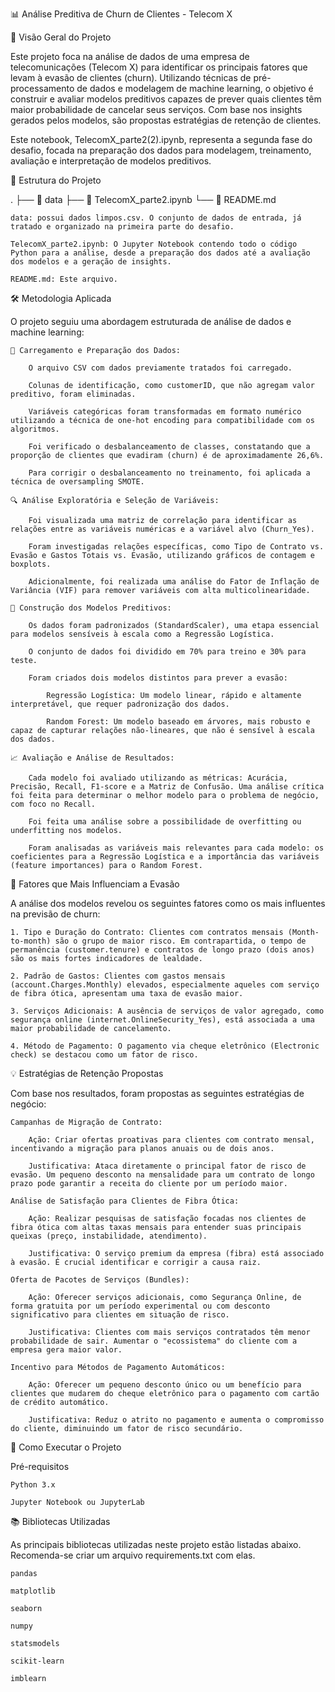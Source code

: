 📊 Análise Preditiva de Churn de Clientes - Telecom X

🔭 Visão Geral do Projeto

Este projeto foca na análise de dados de uma empresa de telecomunicações (Telecom X) para identificar os principais fatores que levam à evasão de clientes (churn). Utilizando técnicas de pré-processamento de dados e modelagem de machine learning, o objetivo é construir e avaliar modelos preditivos capazes de prever quais clientes têm maior probabilidade de cancelar seus serviços. Com base nos insights gerados pelos modelos, são propostas estratégias de retenção de clientes.

Este notebook, TelecomX_parte2(2).ipynb, representa a segunda fase do desafio, focada na preparação dos dados para modelagem, treinamento, avaliação e interpretação de modelos preditivos.

📁 Estrutura do Projeto

.
├── 📁 data
├── 📓 TelecomX_parte2.ipynb
└── 📖 README.md

    data: possui dados limpos.csv. O conjunto de dados de entrada, já tratado e organizado na primeira parte do desafio.

    TelecomX_parte2.ipynb: O Jupyter Notebook contendo todo o código Python para a análise, desde a preparação dos dados até a avaliação dos modelos e a geração de insights.

    README.md: Este arquivo.

🛠️ Metodologia Aplicada

O projeto seguiu uma abordagem estruturada de análise de dados e machine learning:

    🧹 Carregamento e Preparação dos Dados:

        O arquivo CSV com dados previamente tratados foi carregado.

        Colunas de identificação, como customerID, que não agregam valor preditivo, foram eliminadas.

        Variáveis categóricas foram transformadas em formato numérico utilizando a técnica de one-hot encoding para compatibilidade com os algoritmos.

        Foi verificado o desbalanceamento de classes, constatando que a proporção de clientes que evadiram (churn) é de aproximadamente 26,6%.

        Para corrigir o desbalanceamento no treinamento, foi aplicada a técnica de oversampling SMOTE.

    🔍 Análise Exploratória e Seleção de Variáveis:

        Foi visualizada uma matriz de correlação para identificar as relações entre as variáveis numéricas e a variável alvo (Churn_Yes).

        Foram investigadas relações específicas, como Tipo de Contrato vs. Evasão e Gastos Totais vs. Evasão, utilizando gráficos de contagem e boxplots.

        Adicionalmente, foi realizada uma análise do Fator de Inflação de Variância (VIF) para remover variáveis com alta multicolinearidade.

    🤖 Construção dos Modelos Preditivos:

        Os dados foram padronizados (StandardScaler), uma etapa essencial para modelos sensíveis à escala como a Regressão Logística.

        O conjunto de dados foi dividido em 70% para treino e 30% para teste.

        Foram criados dois modelos distintos para prever a evasão:

            Regressão Logística: Um modelo linear, rápido e altamente interpretável, que requer padronização dos dados.

            Random Forest: Um modelo baseado em árvores, mais robusto e capaz de capturar relações não-lineares, que não é sensível à escala dos dados.

    📈 Avaliação e Análise de Resultados:

        Cada modelo foi avaliado utilizando as métricas: Acurácia, Precisão, Recall, F1-score e a Matriz de Confusão. Uma análise crítica foi feita para determinar o melhor modelo para o problema de negócio, com foco no Recall.

        Foi feita uma análise sobre a possibilidade de overfitting ou underfitting nos modelos.

        Foram analisadas as variáveis mais relevantes para cada modelo: os coeficientes para a Regressão Logística e a importância das variáveis (feature importances) para o Random Forest.

🎯 Fatores que Mais Influenciam a Evasão

A análise dos modelos revelou os seguintes fatores como os mais influentes na previsão de churn:

    1. Tipo e Duração do Contrato: Clientes com contratos mensais (Month-to-month) são o grupo de maior risco. Em contrapartida, o tempo de permanência (customer.tenure) e contratos de longo prazo (dois anos) são os mais fortes indicadores de lealdade.

    2. Padrão de Gastos: Clientes com gastos mensais (account.Charges.Monthly) elevados, especialmente aqueles com serviço de fibra ótica, apresentam uma taxa de evasão maior.

    3. Serviços Adicionais: A ausência de serviços de valor agregado, como segurança online (internet.OnlineSecurity_Yes), está associada a uma maior probabilidade de cancelamento.

    4. Método de Pagamento: O pagamento via cheque eletrônico (Electronic check) se destacou como um fator de risco.

💡 Estratégias de Retenção Propostas

Com base nos resultados, foram propostas as seguintes estratégias de negócio:

    Campanhas de Migração de Contrato:

        Ação: Criar ofertas proativas para clientes com contrato mensal, incentivando a migração para planos anuais ou de dois anos.

        Justificativa: Ataca diretamente o principal fator de risco de evasão. Um pequeno desconto na mensalidade para um contrato de longo prazo pode garantir a receita do cliente por um período maior.

    Análise de Satisfação para Clientes de Fibra Ótica:

        Ação: Realizar pesquisas de satisfação focadas nos clientes de fibra ótica com altas taxas mensais para entender suas principais queixas (preço, instabilidade, atendimento).

        Justificativa: O serviço premium da empresa (fibra) está associado à evasão. É crucial identificar e corrigir a causa raiz.

    Oferta de Pacotes de Serviços (Bundles):

        Ação: Oferecer serviços adicionais, como Segurança Online, de forma gratuita por um período experimental ou com desconto significativo para clientes em situação de risco.

        Justificativa: Clientes com mais serviços contratados têm menor probabilidade de sair. Aumentar o "ecossistema" do cliente com a empresa gera maior valor.

    Incentivo para Métodos de Pagamento Automáticos:

        Ação: Oferecer um pequeno desconto único ou um benefício para clientes que mudarem do cheque eletrônico para o pagamento com cartão de crédito automático.

        Justificativa: Reduz o atrito no pagamento e aumenta o compromisso do cliente, diminuindo um fator de risco secundário.

🚀 Como Executar o Projeto

Pré-requisitos

    Python 3.x

    Jupyter Notebook ou JupyterLab

📚 Bibliotecas Utilizadas

As principais bibliotecas utilizadas neste projeto estão listadas abaixo. Recomenda-se criar um arquivo requirements.txt com elas.

    pandas

    matplotlib

    seaborn

    numpy

    statsmodels

    scikit-learn

    imblearn
